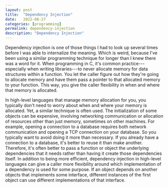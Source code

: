```yaml
---
layout: post
title:  "Dependency Injection"
date:   2022-08-27
categories: [programming]
permalink: dependency-injection
description: "Dependency Injection"
---
```


Dependency injection is one of those things I had to look up several times before I was able to internalize the meaning. Which is weird, because I've been using a similar programming technique for longer than I knew there was a word for it. When programming in C, it's common practice---especially when writing libraries---to never allocate memory for data structures within a function.  You let the caller figure out how they're going to allocate memory and have them pass a pointer to that allocated memory to your function. This way, you give the caller flexibility in when and where that memory is allocated.

In high-level languages that manage memory allocation for you, you typically don't need to worry about when and where your memory is allocated. Yet, a similar technique is often used. The initialization of some objects can be expensive, involving networking communication or allocation of resources other than just memory, sometimes on other machines. For example, opening a connection to a database requires both network communication and opening a TCP connection on your database. So you typically want to avoid doing it more than necessary. If you already have a connection to a database, it's better to reuse it than make another. Therefore, it's often better to pass a function or object the underlying dependencies that it needs rather than having it create those dependencies itself. In addition to being more efficient, dependency injection in high-level languages can give a caller more flexibility around which implementation of a dependency is used for some purpose. If an object depends on another objects that implements some interface, different instances of the first object can use different implementations of that interface.